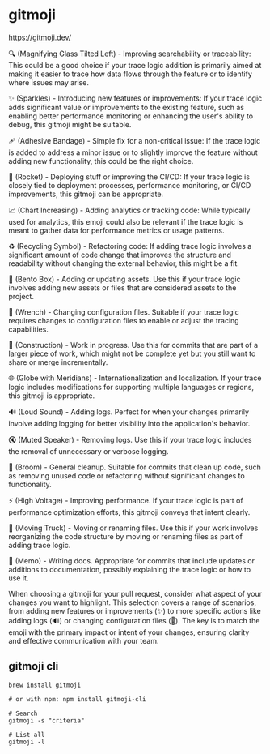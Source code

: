 # gitmoji

https://gitmoji.dev/

🔍 (Magnifying Glass Tilted Left) - Improving searchability or traceability: This could be a good choice if your trace logic addition is primarily aimed at making it easier to trace how data flows through the feature or to identify where issues may arise.

✨ (Sparkles) - Introducing new features or improvements: If your trace logic adds significant value or improvements to the existing feature, such as enabling better performance monitoring or enhancing the user's ability to debug, this gitmoji might be suitable.

🩹 (Adhesive Bandage) - Simple fix for a non-critical issue: If the trace logic is added to address a minor issue or to slightly improve the feature without adding new functionality, this could be the right choice.

🚀 (Rocket) - Deploying stuff or improving the CI/CD: If your trace logic is closely tied to deployment processes, performance monitoring, or CI/CD improvements, this gitmoji can be appropriate.

📈 (Chart Increasing) - Adding analytics or tracking code: While typically used for analytics, this emoji could also be relevant if the trace logic is meant to gather data for performance metrics or usage patterns.

♻️ (Recycling Symbol) - Refactoring code: If adding trace logic involves a significant amount of code change that improves the structure and readability without changing the external behavior, this might be a fit.

🍱 (Bento Box) - Adding or updating assets. Use this if your trace logic involves adding new assets or files that are considered assets to the project.

🔧 (Wrench) - Changing configuration files. Suitable if your trace logic requires changes to configuration files to enable or adjust the tracing capabilities.

🚧 (Construction) - Work in progress. Use this for commits that are part of a larger piece of work, which might not be complete yet but you still want to share or merge incrementally.

🌐 (Globe with Meridians) - Internationalization and localization. If your trace logic includes modifications for supporting multiple languages or regions, this gitmoji is appropriate.

🔊 (Loud Sound) - Adding logs. Perfect for when your changes primarily involve adding logging for better visibility into the application's behavior.

🔇 (Muted Speaker) - Removing logs. Use this if your trace logic includes the removal of unnecessary or verbose logging.

🧹 (Broom) - General cleanup. Suitable for commits that clean up code, such as removing unused code or refactoring without significant changes to functionality.

⚡️ (High Voltage) - Improving performance. If your trace logic is part of performance optimization efforts, this gitmoji conveys that intent clearly.

🚚 (Moving Truck) - Moving or renaming files. Use this if your work involves reorganizing the code structure by moving or renaming files as part of adding trace logic.

📝 (Memo) - Writing docs. Appropriate for commits that include updates or additions to documentation, possibly explaining the trace logic or how to use it.

When choosing a gitmoji for your pull request, consider what aspect of your changes you want to highlight. This selection covers a range of scenarios, from adding new features or improvements (✨) to more specific actions like adding logs (🔊) or changing configuration files (🔧). The key is to match the emoji with the primary impact or intent of your changes, ensuring clarity and effective communication with your team.

## gitmoji cli

```
brew install gitmoji

# or with npm: npm install gitmoji-cli
```

```
# Search
gitmoji -s "criteria"

# List all
gitmoji -l
```
